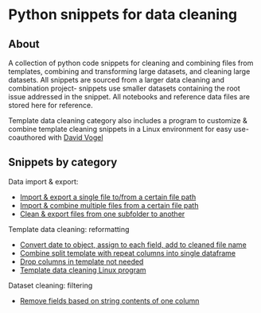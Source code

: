 # Python snippets for data cleaning
## About
A collection of python code snippets for cleaning and combining files from templates, combining and transforming large datasets, and cleaning large datasets. All snippets are sourced from a larger data cleaning and combination project- snippets use smaller datasets containing the root issue addressed in the snippet. All notebooks and reference data files are stored here for reference.

Template data cleaning category also includes a program to customize & combine template cleaning snippets in a Linux environment for easy use- coauthored with [David Vogel](https:/github.com/davidvogelxyz)

## Snippets by category
Data import & export:
- [Import & export a single file to/from a certain file path](data-import-export-from-folder-singlefile/)
- [Import & combine multiple files from a certain file path](data-import-combine-from-folder-multifile/)
- [Clean & export files from one subfolder to another](data-clean-export-from-folder-multifile/)

Template data cleaning: reformatting
- [Convert date to object, assign to each field, add to cleaned file name](date-to-column-filename/)
- [Combine split template with repeat columns into single dataframe](split-columns-combine/)
- [Drop columns in template not needed](keep-only-columns-needed/)
- [Template data cleaning Linux program](main.py)

Dataset cleaning: filtering
- [Remove fields based on string contents of one column](remove-fields-by-string-id/)
